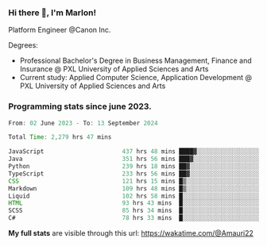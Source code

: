 
### Hi there 👋, I'm Marlon!

Platform Engineer @Canon Inc.

Degrees: 
- Professional Bachelor's Degree in Business Management, Finance and Insurance @ PXL University of Applied Sciences and Arts
- Current study: Applied Computer Science, Application Development @ PXL University of Applied Sciences and Arts

### Programming stats since june 2023.
<!--START_SECTION:waka-->

```java
From: 02 June 2023 - To: 13 September 2024

Total Time: 2,279 hrs 47 mins

JavaScript                      437 hrs 48 mins ████▓░░░░░░░░░░░░░░░░░░░░   18.93 %
Java                            351 hrs 56 mins ███▓░░░░░░░░░░░░░░░░░░░░░   15.21 %
Python                          239 hrs 18 mins ██▓░░░░░░░░░░░░░░░░░░░░░░   10.34 %
TypeScript                      233 hrs 56 mins ██▓░░░░░░░░░░░░░░░░░░░░░░   10.11 %
CSS                             121 hrs 15 mins █▒░░░░░░░░░░░░░░░░░░░░░░░   05.24 %
Markdown                        109 hrs 48 mins █▒░░░░░░░░░░░░░░░░░░░░░░░   04.75 %
Liquid                          102 hrs 58 mins █░░░░░░░░░░░░░░░░░░░░░░░░   04.45 %
HTML                            93 hrs 43 mins  █░░░░░░░░░░░░░░░░░░░░░░░░   04.05 %
SCSS                            85 hrs 34 mins  █░░░░░░░░░░░░░░░░░░░░░░░░   03.70 %
C#                              78 hrs 33 mins  █░░░░░░░░░░░░░░░░░░░░░░░░   03.40 %
```

<!--END_SECTION:waka-->
**My full stats** are visible through this url: https://wakatime.com/@Amauri22
